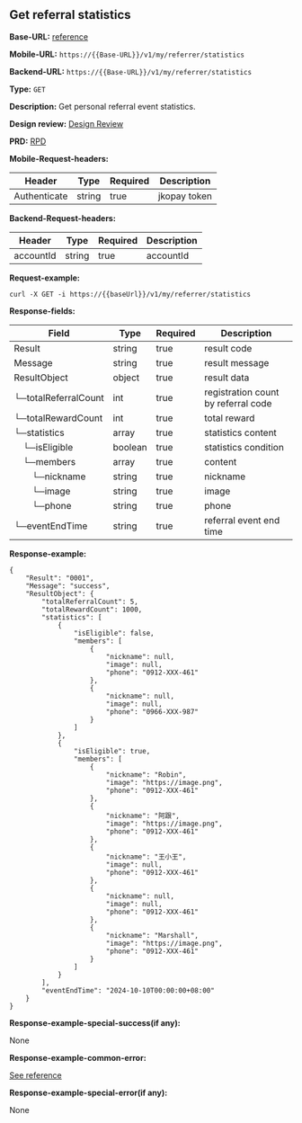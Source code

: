 #
## Get referral statistics

**Base-URL:** [reference](https://jkopay.atlassian.net/wiki/spaces/RD4/pages/29393109/jkopay-app-svc+base-url)

**Mobile-URL:** `https://{{Base-URL}}/v1/my/referrer/statistics`

**Backend-URL:** `https://{{Base-URL}}/v1/my/referrer/statistics`

**Type:** `GET`

**Description:** Get personal referral event statistics.

**Design review:** [Design Review](https://jkopay.atlassian.net/wiki/spaces/RD4/pages/33424007/referral+code+Design+Review)

**PRD:** [RPD](https://jkopay.atlassian.net/wiki/spaces/PM/pages/29687846)

**Mobile-Request-headers:**

| Header       | Type   | Required | Description  |
|--------------|--------|----------|--------------|
| Authenticate | string | true     | jkopay token |

**Backend-Request-headers:**

| Header    | Type   | Required | Description |
|-----------|--------|----------|-------------|
| accountId | string | true     | accountId   |

**Request-example:**
```
curl -X GET -i https://{{baseUrl}}/v1/my/referrer/statistics
```

**Response-fields:**

| Field                  | Type    | Required | Description                         |
|------------------------|---------|----------|-------------------------------------|
| Result                 | string  | true     | result code                         |
| Message                | string  | true     | result message                      |
| ResultObject           | object  | true     | result data                         |
| └─totalReferralCount   | int     | true     | registration count by referral code |
| └─totalRewardCount     | int     | true     | total reward                        |
| └─statistics           | array   | true     | statistics content                  |
| &emsp;└─isEligible     | boolean | true     | statistics condition                |
| &emsp;└─members        | array   | true     | content                             |
| &emsp;&emsp;└─nickname | string  | true     | nickname                            |
| &emsp;&emsp;└─image    | string  | true     | image                               |
| &emsp;&emsp;└─phone    | string  | true     | phone                               |
| └─eventEndTime         | string  | true     | referral event end time             |

**Response-example:**
```
{
    "Result": "0001",
    "Message": "success",
    "ResultObject": {
        "totalReferralCount": 5,
        "totalRewardCount": 1000,
        "statistics": [
            {
                "isEligible": false,
                "members": [
                    {
                        "nickname": null,
                        "image": null,
                        "phone": "0912-XXX-461"
                    },
                    {
                        "nickname": null,
                        "image": null,
                        "phone": "0966-XXX-987"
                    }
                ]
            },
            {
                "isEligible": true,
                "members": [
                    {
                        "nickname": "Robin",
                        "image": "https://image.png",
                        "phone": "0912-XXX-461"
                    },
                    {
                        "nickname": "阿跟",
                        "image": "https://image.png",
                        "phone": "0912-XXX-461"
                    },
                    {
                        "nickname": "王小王",
                        "image": null,
                        "phone": "0912-XXX-461"
                    },
                    {
                        "nickname": null,
                        "image": null,
                        "phone": "0912-XXX-461"
                    },
                    {
                        "nickname": "Marshall",
                        "image": "https://image.png",
                        "phone": "0912-XXX-461"
                    }
                ]
            }
        ],
        "eventEndTime": "2024-10-10T00:00:00+08:00"
    }
}
```

**Response-example-special-success(if any):**

None

**Response-example-common-error:**

[See reference](https://jkopay.atlassian.net/wiki/spaces/RD4/pages/29852060/jkopay-app-svc+result+code)

**Response-example-special-error(if any):**

None